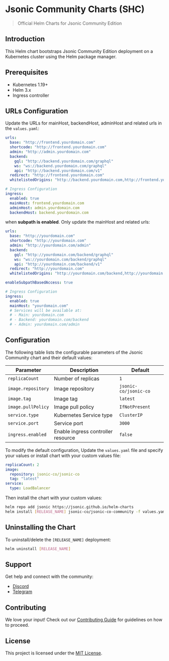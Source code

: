 # Jsonic Community Charts (SHC)

> Official Helm Charts for Jsonic Community Edition

## Introduction

This Helm chart bootstraps Jsonic Community Edition deployment on a Kubernetes cluster using the Helm package
manager.

## Prerequisites

- Kubernetes 1.19+
- Helm 3.x
- Ingress controller

## URLs Configuration

Update the URLs for mainHost, backendHost, adminHost and related urls in the `values.yaml`:

```yaml
urls:
  base: "http://frontend.yourdomain.com"
  shortcode: "http://frontend.yourdomain.com"
  admin: "http://admin.yourdomain.com"
  backend:
    gql: "http://backend.yourdomain.com/graphql"
    ws: "ws://backend.yourdomain.com/graphql"
    api: "http://backend.yourdomain.com/v1"
  redirect: "http://frontend.yourdomain.com"
  whitelistedOrigins: "http://backend.yourdomain.com,http://frontend.yourdomain.com,http://admin.yourdomain.com"

# Ingress Configuration
ingress:
  enabled: true
  mainHost: frontend.yourdomain.com
  adminHost: admin.yourdomain.com
  backendHost: backend.yourdomain.com
```

when **subpath is enabled**. Only update the mainHost and related urls:

```yaml
urls:
  base: "http://yourdomain.com"
  shortcode: "http://yourdomain.com"
  admin: "http://yourdomain.com/admin"
  backend:
    gql: "http://yourdomain.com/backend/graphql"
    ws: "ws://yourdomain.com/backend/graphql"
    api: "http://yourdomain.com/backend/v1"
  redirect: "http://yourdomain.com"
  whitelistedOrigins: "http://yourdomain.com/backend,http://yourdomain.com,http://yourdomain.com/admin"

enableSubpathBasedAccess: true

# Ingress Configuration
ingress:
  enabled: true
  mainHost: "yourdomain.com"
  # Services will be available at:
  # - Main: yourdomain.com
  # - Backend: yourdomain.com/backend
  # - Admin: yourdomain.com/admin
```

## Configuration

The following table lists the configurable parameters of the Jsonic Community chart and their default values:

| Parameter          | Description                        | Default                 |
| ------------------ | ---------------------------------- | ----------------------- |
| `replicaCount`     | Number of replicas                 | `1`                     |
| `image.repository` | Image repository                   | `jsonic-co/jsonic-co` |
| `image.tag`        | Image tag                          | `latest`                |
| `image.pullPolicy` | Image pull policy                  | `IfNotPresent`          |
| `service.type`     | Kubernetes Service type            | `ClusterIP`             |
| `service.port`     | Service port                       | `3000`                  |
| `ingress.enabled`  | Enable ingress controller resource | `false`                 |

To modify the default configuration, Update the `values.yaml` file and specify your values or install chart with your
custom values file:

```yaml
replicaCount: 2
image:
  repository: jsonic-co/jsonic-co
  tag: "latest"
service:
  type: LoadBalancer
```

Then install the chart with your custom values:

```bash
helm repo add jsonic https://jsonic.github.io/helm-charts
helm install [RELEASE_NAME] jsonic-co/jsonic-co-community -f values.yaml
```

## Uninstalling the Chart

To uninstall/delete the `[RELEASE_NAME]` deployment:

```bash
helm uninstall [RELEASE_NAME]
```

## Support

Get help and connect with the community:

- [Discord](https://jsonic.ir/discord)
- [Telegram](https://jsonic.ir/telegram)

## Contributing

We love your input! Check out our [Contributing Guide](CONTRIBUTING.md) for guidelines on how to proceed.

## License

This project is licensed under the [MIT License](LICENSE).
